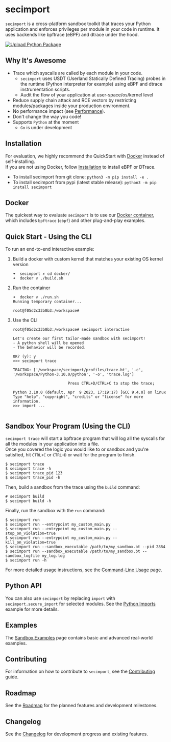 # secimport

`secimport` is a cross-platform sandbox toolkit that traces your Python application and enforces privileges per module in your code in runtime. It uses backends like bpftrace (eBPF) and dtrace under the hood.

[![Upload Python Package](https://github.com/avilum/secimport/actions/workflows/python-publish.yml/badge.svg)](https://github.com/avilum/secimport/actions/workflows/python-publish.yml)


## Why It's Awesome

- Trace which syscalls are called by each module in your code.
  - `secimport` uses USDT (Userland Statically Defined Tracing) probes in the runtime (Python interpreter for example) using eBPF and dtrace instrumentation scripts.
  - Audit the flow of your application at user-space/os/kernel level
- Reduce supply chain attack and RCE vectors by restricting modules/packages inside your production environment.
- No performance impact (see [Performance](https://github.com/avilum/secimport/wiki/Performance-Benchmarks)).
- Don't change the way you code!
- Supports `Python` at the moment
  -  `Go` is under development


## Installation
For evaluation, we highly recommend the QuickStart with <a href="#Docker">Docker</a> instead of self-installing.<br>
If you are not using Docker, follow <a href="https://github.com/avilum/secimport/wiki/Installation">Installation</a> to install eBPF or DTrace.
- To install secimport from git clone: `python3 -m pip install -e .`
- To install secimport from pypi (latest stable release): `python3 -m pip install secimport`


## Docker
The quickest way to evaluate `secimport` is to use our [Docker container](docker/README.md), which includes `bpftrace` (`ebpf`) and other plug-and-play examples.

## Quick Start - Using the CLI
To run an end-to-end interactive example:
1. Build a docker with custom kernel that matches your existing OS kernel version
    ```
    ➜  secimport ✗ cd docker/
    ➜  docker ✗ ./build.sh
    ```
2. Run the container
    ```
    ➜  docker ✗ ./run.sh
    Running temporary container...

    root@f05d2c33b0b3:/workspace#
    ```
3. Use the CLI
    ```
    root@f05d2c33b0b3:/workspace# secimport interactive

    Let's create our first tailor-made sandbox with secimport!
    - A python shell will be opened
    - The behavior will be recorded.

    OK? (y): y
    >>> secimport trace

    TRACING: ['/workspace/secimport/profiles/trace.bt', '-c', '/workspace/Python-3.10.0/python', '-o', 'trace.log']

                            Press CTRL+D/CTRL+C to stop the trace;

    Python 3.10.0 (default, Apr  9 2023, 17:19:17) [GCC 9.4.0] on linux
    Type "help", "copyright", "credits" or "license" for more information.
    >>> import ...


    ```
## Sandbox Your Program (Using the CLI)
`secimport trace` will start a bpftrace program that will log all the syscalls for all the modules in your application into a file.<br>
Once you covered the logic you would like to or sandbox and you're satisfied, hit `CTRL+C` or `CTRL+D` or wait for the program to finish.
```
$ secimport trace
$ secimport trace -h
$ secimport trace_pid 123
$ secimport trace_pid -h
```

Then, build a sandbox from the trace using the `build` command:
```
# secimport build
$ secimport build -h
```

Finally, run the sandbox with the `run` command:
```
$ secimport run
$ secimport run --entrypoint my_custom_main.py
$ secimport run --entrypoint my_custom_main.py --stop_on_violation=true
$ secimport run --entrypoint my_custom_main.py --kill_on_violation=true
$ secimport run --sandbox_executable /path/to/my_sandbox.bt --pid 2884
$ secimport run --sandbox_executable /path/to/my_sandbox.bt --sandbox_logfile my_log.log
$ secimport run -h
```

For more detailed usage instructions, see the [Command-Line Usage](https://github.com/avilum/secimport/wiki/Command-Line-Usage) page.

## Python API

You can also use `secimport` by replacing `import` with `secimport.secure_import` for selected modules. See the [Python Imports](examples/python_imports/) example for more details.

## Examples

The [Sandbox Examples](https://github.com/avilum/secimport/wiki/Sandbox-Examples) page contains basic and advanced real-world examples.

## Contributing

For information on how to contribute to `secimport`, see the [Contributing](https://github.com/avilum/secimport/blob/master/docs/CONTRIBUTING.md) guide.

## Roadmap

See the [Roadmap](https://github.com/avilum/secimport/blob/master/docs/ROADMAP.md) for the planned features and development milestones.

## Changelog

See the [Changelog](https://github.com/avilum/secimport/blob/master/docs/CHANGELOG.md) for development progress and existing features.
